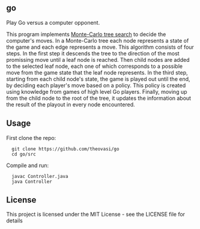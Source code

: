 ## go

Play Go versus a computer opponent.

This program implements [Monte-Carlo tree search](https://en.wikipedia.org/wiki/Monte_Carlo_tree_search) to decide the computer's moves. In a Monte-Carlo tree each node represents a state of the game and each edge represents a move. This algorithm consists of four steps. In the first step it descends the tree to the direction of the most promissing move until a leaf node is reached. Then child nodes are added to the selected leaf node, each one of which corresponds to a possible move from the game state that the leaf node represents. In the third step, starting from each child node's state, the game is played out until the end, by deciding each player's move based on a policy. This policy is created using knowledge from games of high level Go players. Finally, moving up from the child node to the root of the tree, it updates the information about the result of the playout in every node encountered. 

## Usage

First clone the repo:
```
  git clone https://github.com/theovasi/go
  cd go/src
```

Compile and run:
```
  javac Controller.java
  java Controller
```

## License

This project is licensed under the MIT License - see the LICENSE file for details
